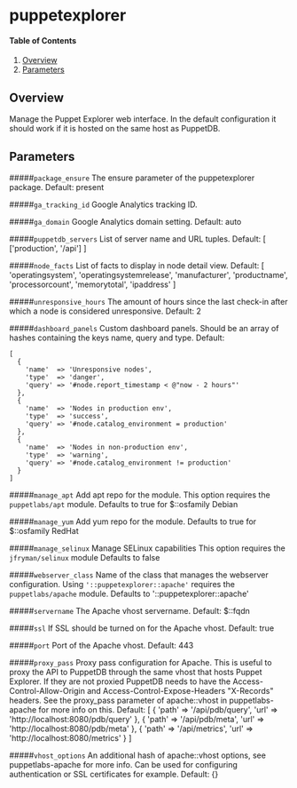 # puppetexplorer

#### Table of Contents

1. [Overview](#overview)
2. [Parameters](#parameters)

## Overview

Manage the Puppet Explorer web interface. In the default configuration it
should work if it is hosted on the same host as PuppetDB.

## Parameters

#####`package_ensure`
  The ensure parameter of the puppetexplorer package. Default: present

#####`ga_tracking_id`
  Google Analytics tracking ID.

#####`ga_domain`
  Google Analytics domain setting. Default: auto

#####`puppetdb_servers`
  List of server name and URL tuples. Default: [ ['production', '/api'] ]

#####`node_facts`
  List of facts to display in node detail view.
  Default: [ 'operatingsystem', 'operatingsystemrelease', 'manufacturer',
             'productname', 'processorcount', 'memorytotal', 'ipaddress' ]


#####`unresponsive_hours`
  The amount of hours since the last check-in after which a node is considered
  unresponsive.
  Default: 2

#####`dashboard_panels`
  Custom dashboard panels. Should be an array of hashes containing the keys
  name, query and type. Default:

    [
      {
        'name'  => 'Unresponsive nodes',
        'type'  => 'danger',
        'query' => '#node.report_timestamp < @"now - 2 hours"'
      },
      {
        'name'  => 'Nodes in production env',
        'type'  => 'success',
        'query' => '#node.catalog_environment = production'
      },
      {
        'name'  => 'Nodes in non-production env',
        'type'  => 'warning',
        'query' => '#node.catalog_environment != production'
      }
    ]

#####`manage_apt`
  Add apt repo for the module.
  This option requires the `puppetlabs/apt` module.
  Defaults to true for $::osfamily Debian

#####`manage_yum`
  Add yum repo for the module.
  Defaults to true for $::osfamily RedHat

#####`manage_selinux`
   Manage SELinux capabilities
   This option requires the `jfryman/selinux` module
   Defaults to false

#####`webserver_class`
  Name of the class that manages the webserver configuration.
  Using `'::puppetexplorer::apache'` requires the `puppetlabs/apache` module.
  Defaults to '::puppetexplorer::apache'

#####`servername`
  The Apache vhost servername. Default: $::fqdn

#####`ssl`
  If SSL should be turned on for the Apache vhost. Default: true

#####`port`
  Port of the Apache vhost. Default: 443

#####`proxy_pass`
  Proxy pass configuration for Apache. This is useful to proxy the API to
  PuppetDB through the same vhost that hosts Puppet Explorer. If they are not
  proxied PuppetDB needs to have the Access-Control-Allow-Origin and
  Access-Control-Expose-Headers "X-Records" headers.
  See the proxy_pass parameter of apache::vhost in puppetlabs-apache for more
  info on this.
  Default:
    [
      { 'path'         => '/api/pdb/query', 'url' => 'http://localhost:8080/pdb/query' },
      { 'path'     => '/api/pdb/meta', 'url'  => 'http://localhost:8080/pdb/meta' },
      { 'path' => '/api/metrics', 'url'   => 'http://localhost:8080/metrics' }
    ]

#####`vhost_options`
  An additional hash of apache::vhost options, see puppetlabs-apache for more
  info. Can be used for configuring authentication or SSL certificates for
  example. Default: {}
